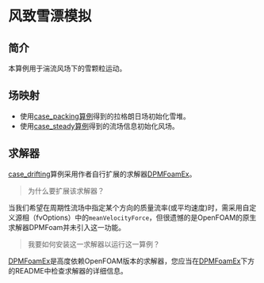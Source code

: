 # 风致雪漂模拟

## 简介

本算例用于湍流风场下的雪颗粒运动。

## 场映射

* 使用[case_packing算例](../case_packing)得到的拉格朗日场初始化雪堆。
* 使用[case_steady算例](../case_steady)得到的流场信息初始化风场。

## 求解器

[case_drifting](.)算例采用作者自行扩展的求解器[DPMFoamEx](http://github.com/fightingxiaoxiao/DPMFoamEx/)。

> 为什么要扩展该求解器？

当我们希望在周期性流场中指定某个方向的质量流率(或平均速度)时，需采用自定义源相（fvOptions）中的`meanVelocityForce`，但很遗憾的是OpenFOAM的原生求解器DPMFoam并未引入这一功能。

> 我要如何安装这一求解器以运行这一算例？

[DPMFoamEx](http://github.com/fightingxiaoxiao/DPMFoamEx/)是高度依赖OpenFOAM版本的求解器，您应当在[DPMFoamEx](http://github.com/fightingxiaoxiao/DPMFoamEx/)下方的README中检查求解器的详细信息。
